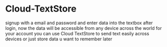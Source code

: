 # Cloud-TextStore
signup with a email and password and enter data into the textbox after login, now the data will be accessible from any device across the world for your account  you can use Cloud TextStore to send text easily across devices or just store data u want to remember later
